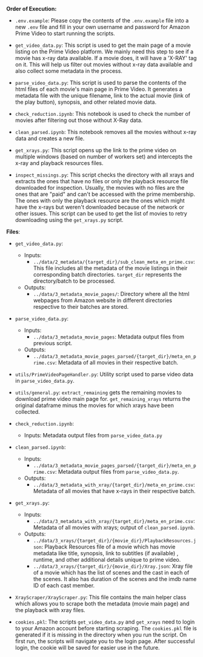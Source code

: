 **Order of Execution:**
- `.env.example`: Please copy the contents of the `.env.example` file into a new `.env` file and fill in your own username and password for Amazon Prime Video to start running the scripts.

- `get_video_data.py`: This script is used to get the main page of a movie listing on the Prime Video platform. We mainly need this step to see if a movie has x-ray data available. If a movie does, it will have a 'X-RAY' tag on it. This will help us filter out movies without x-ray data available and also collect some metadata in the process.

- `parse_video_data.py`: This script is used to parse the contents of the html files of each movie's main page in Prime Video. It generates a metadata file with the unique filename, link to the actual movie (link of the play button), synopsis, and other related movie data.

- `check_reduction.ipynb`: This notebook is used to check the number of movies after filtering out those without X-Ray data.

- `clean_parsed.ipynb`: This notebook removes all the movies without x-ray data and creates a new file.

- `get_xrays.py`: This script opens up the link to the prime video on multiple windows (based on number of workers set) and intercepts the x-ray and playback resources files.

- `inspect_missings.py`: This script checks the directory with all xrays and extracts the ones that have no files or only the playback resource file downloaded for inspection. Usually, the movies with no files are the ones that are "paid" and can't be accessed with the prime membership. The ones with only the playback resource are the ones which might have the x-rays but weren't downloaded because of the network or other issues. This script can be used to get the list of movies to retry downloading using the `get_xrays.py` script.

**Files**:
- `get_video_data.py`:
    - Inputs:
        - `../data/2_metadata/{target_dir}/sub_clean_meta_en_prime.csv`: This file includes all the metadata of the movie listings in their corresponding batch directories. `target_dir` represents the directory/batch to be processed.
    - Outputs: 
        - `../data/3_metadata_movie_pages/`: Directory where all the html webpages from Amazon website in different directories respective to their batches are stored.

- `parse_video_data.py`:
    - Inputs:
        - `../data/3_metadata_movie_pages`: Metadata output files from previous script.
    - Outputs:
        - `../data/3_metadata_movie_pages_parsed/{target_dir}/meta_en_prime.csv`: Metadata of all movies in their respective batch.

- `utils/PrimeVideoPageHandler.py`: Utility script used to parse video data in `parse_video_data.py`.

- `utils/general.py`: `extract_remaining` gets the remaining movies to download prime video main page for. `get_remaining_xrays` returns the original dataframe minus the movies for which xrays have been collected.

- `check_reduction.ipynb`:
    - Inputs: Metadata output files from `parse_video_data.py`

- `clean_parsed.ipynb`:
    - Inputs:
        - `../data/3_metadata_movie_pages_parsed/{target_dir}/meta_en_prime.csv`: Metadata output files from `parse_video_data.py`.
    - Outputs:
        - `../data/3_metadata_with_xray/{target_dir}/meta_en_prime.csv`: Metadata of all movies that have x-rays in their respective batch.

- `get_xrays.py`:
    - Inputs:
        - `../data/3_metadata_with_xray/{target_dir}/meta_en_prime.csv`: Metadata of all movies with xrays; output of `clean_parsed.ipynb`.
    - Outputs:
        - `../data/3_xrays/{target_dir}/{movie_dir}/PlaybackResources.json`: Playback Resources file of a movie which has movie metadata like title, synopsis, link to subtitles (if available) , runtime, and other additional details unique to prime video.
        - `../data/3_xrays/{target_dir}/{movie_dir}/Xray.json`: Xray file of a movie which has the list of scenes and the cast in each of the scenes. It also has duration of the scenes and the imdb name ID of each cast member.

- `XrayScraper/XrayScraper.py`: This file contains the main helper class which allows you to scrape both the metadata (movie main page) and the playback with xray files.

- `cookies.pkl`: The scripts `get_video_data.py` and `get_xrays` need to login to your Amazon account before starting scraping. The `cookies.pkl` file is generated if it is missing in the directory when you run the script. On first run, the scripts will navigate you to the login page. After successful login, the cookie will be saved for easier use in the future.